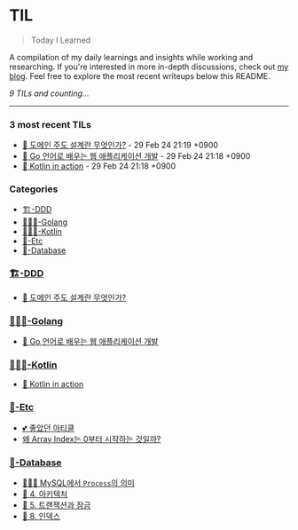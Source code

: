 # TIL
> Today I Learned

A compilation of my daily learnings and insights while working and researching.
If you're interested in more in-depth discussions, check out [my blog][1].
Feel free to explore the most recent writeups below this README.


_9 TILs and counting..._

---

### 3 most recent TILs

- [📖 도메인 주도 설계란 무엇인가?](🏗️-DDD/domain-driven-design-quickly.md) - 29 Feb 24 21:19 +0900
- [📖 Go 언어로 배우는 웹 애플리케이션 개발](👩🏻‍💻-Golang/web-application-development-in-go-programming-language.md) - 29 Feb 24 21:18 +0900
- [📖 Kotlin in action](👩🏻‍💻-Kotlin/kotlin-in-action.md) - 29 Feb 24 21:18 +0900

### Categories

- [🏗️-DDD](#🏗️-ddd)
- [👩🏻‍💻-Golang](#👩🏻‍💻-golang)
- [👩🏻‍💻-Kotlin](#👩🏻‍💻-kotlin)
- [📌-Etc](#📌-etc)
- [🥞-Database](#🥞-database)

### [🏗️-DDD](#🏗️-ddd)
- [📖 도메인 주도 설계란 무엇인가?](🏗️-DDD/domain-driven-design-quickly.md)

### [👩🏻‍💻-Golang](#👩🏻‍💻-golang)
- [📖 Go 언어로 배우는 웹 애플리케이션 개발](👩🏻‍💻-Golang/web-application-development-in-go-programming-language.md)

### [👩🏻‍💻-Kotlin](#👩🏻‍💻-kotlin)
- [📖 Kotlin in action](👩🏻‍💻-Kotlin/kotlin-in-action.md)

### [📌-Etc](#📌-etc)
- [💕 좋았던 아티클](Reference-articles.md)
- [왜 Array Index는 0부터 시작하는 것일까?](Why-does-the-Array-Index-start-from-Zero.md)

### [🥞-Database](#🥞-database)
- [👩🏻‍💻 MySQL에서 `Process`의 의미](MySQL에서-Process의-의미.md)
- [📖 4. 아키텍처](real-mysql_4-아키텍처.md)
- [📖 5. 트랜잭션과 잠금](real-mysql_5-트랜잭션과-잠금.md)
- [📖 8. 인덱스](real-mysql_8-인덱스.md)

[1]: https://new-pow.tistory.com

